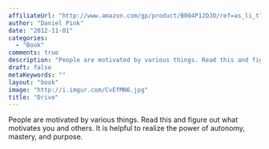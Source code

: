 ```yaml
---
affiliateUrl: "http://www.amazon.com/gp/product/B004P1JDJO/ref=as_li_tl?ie=UTF8&camp=1789&creative=390957&creativeASIN=B004P1JDJO&linkCode=as2&tag=jaktre-20&linkId=G56DIQ5WE7U5ORPV"
author: "Daniel Pink"
date: "2012-11-01"
categories:
  - "Book"
comments: true
description: "People are motivated by various things. Read this and figure out what motivates you and others.  It is helpful to realize the power of autonomy, maste"
draft: false
metaKeywords: ""
layout: "book"
image: "http://i.imgur.com/CvEfMN6.jpg"
title: "Drive"
---
```


People are motivated by various things. Read this and figure out what motivates you and others.  It is helpful to realize the power of autonomy, mastery, and purpose.
